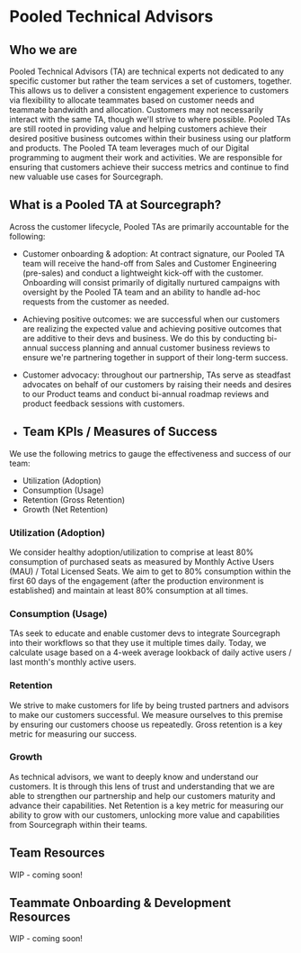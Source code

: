 # Pooled Technical Advisors

## Who we are

Pooled Technical Advisors (TA) are technical experts not dedicated to any specific customer but rather the team services a set of customers, together. This allows us to deliver a consistent engagement experience to customers via flexibility to allocate teammates based on customer needs and teammate bandwidth and allocation. Customers may not necessarily interact with the same TA, though we'll strive to where possible. Pooled TAs are still rooted in providing value and helping customers achieve their desired positive business outcomes within their business using our platform and products. The Pooled TA team leverages much of our Digital programming to augment their work and activities. We are responsible for ensuring that customers achieve their success metrics and continue to find new valuable use cases for Sourcegraph.

## What is a Pooled TA at Sourcegraph?

Across the customer lifecycle, Pooled TAs are primarily accountable for the following:

- Customer onboarding & adoption: At contract signature, our Pooled TA team will receive the hand-off from Sales and Customer Engineering (pre-sales) and conduct a lightweight kick-off with the customer. Onboarding will consist primarily of digitally nurtured campaigns with oversight by the Pooled TA team and an ability to handle ad-hoc requests from the customer as needed.
- Achieving positive outcomes: we are successful when our customers are realizing the expected value and achieving positive outcomes that are additive to their devs and business. We do this by conducting bi-annual success planning and annual customer business reviews to ensure we're partnering together in support of their long-term success. 
- Customer advocacy: throughout our partnership, TAs serve as steadfast advocates on behalf of our customers by raising their needs and desires to our Product teams and conduct bi-annual roadmap reviews and product feedback sessions with customers.

- ## Team KPIs / Measures of Success

We use the following metrics to gauge the effectiveness and success of our team:

- Utilization (Adoption)
- Consumption (Usage)
- Retention (Gross Retention)
- Growth (Net Retention)

### Utilization (Adoption)

We consider healthy adoption/utilization to comprise at least 80% consumption of purchased seats as measured by Monthly Active Users (MAU) / Total Licensed Seats. We aim to get to 80% consumption within the first 60 days of the engagement (after the production environment is established) and maintain at least 80% consumption at all times.

### Consumption (Usage)

TAs seek to educate and enable customer devs to integrate Sourcegraph into their workflows so that they use it multiple times daily. Today, we calculate usage based on a 4-week average lookback of daily active users / last month's monthly active users.

### Retention

We strive to make customers for life by being trusted partners and advisors to make our customers successful. We measure ourselves to this premise by ensuring our customers choose us repeatedly. Gross retention is a key metric for measuring our success.

### Growth

As technical advisors, we want to deeply know and understand our customers. It is through this lens of trust and understanding that we are able to strengthen our partnership and help our customers maturity and advance their capabilities. Net Retention is a key metric for measuring our ability to grow with our customers, unlocking more value and capabilities from Sourcegraph within their teams.


## Team Resources

WIP - coming soon!

## Teammate Onboarding & Development Resources

WIP - coming soon!

